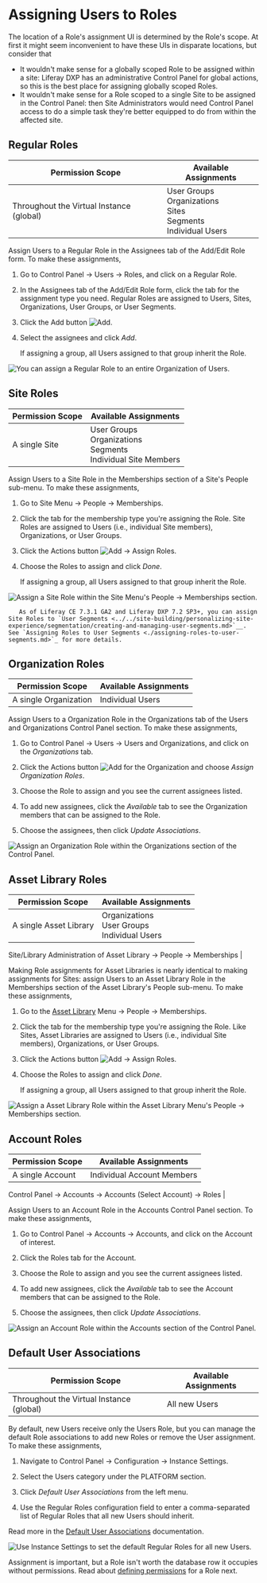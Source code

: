 # Assigning Users to Roles

The location of a Role's assignment UI is determined by the Role's scope. At first it might seem inconvenient to have these UIs in disparate locations, but consider that

- It wouldn't make sense for a globally scoped Role to be assigned within a site: Liferay DXP has an administrative Control Panel for global actions, so this is the best place for assigning globally scoped Roles.
- It wouldn't make sense for a Role scoped to a single Site to be assigned in the Control Panel: then Site Administrators would need Control Panel access to do a simple task they're better equipped to do from within the affected site.

## Regular Roles

| Permission Scope | Available Assignments |
| ---------------- | --------- |
| Throughout the Virtual Instance (global) | User Groups <br />Organizations <br />Sites <br />Segments <br />Individual Users |

Assign Users to a Regular Role in the Assignees tab of the Add/Edit Role form. To make these assignments,

1. Go to Control Panel &rarr; Users &rarr; Roles, and click on a Regular Role.

1. In the Assignees tab of the Add/Edit Role form, click the tab for the assignment type you need. Regular Roles are assigned to Users, Sites, Organizations, User Groups, or User Segments.

1. Click the Add button ![Add](../../images/icon-add.png).

1. Select the assignees and click *Add*.

   If assigning a group, all Users assigned to that group inherit the Role. 

![You can assign a Regular Role to an entire Organization of Users.](./assigning-users-to-roles/images/05.png)

## Site Roles

| Permission Scope | Available Assignments |
| ---------------- | --------- |
| A single Site    | User Groups <br />Organizations <br />Segments <br />Individual Site Members |

Assign Users to a Site Role in the Memberships section of a Site's People sub-menu. To make these assignments,

1. Go to Site Menu &rarr; People &rarr; Memberships.

1. Click the tab for the membership type you're assigning the Role. Site Roles are assigned to Users (i.e., individual Site members), Organizations, or User Groups.

1. Click the Actions button ![Add](../../images/icon-actions.png) &rarr; Assign Roles.

1. Choose the Roles to assign and click *Done*.

   If assigning a group, all Users assigned to that group inherit the Role. 

![Assign a Site Role within the Site Menu's People &rarr; Memberships section.](./assigning-users-to-roles/images/01.png)

```note::
   As of Liferay CE 7.3.1 GA2 and Liferay DXP 7.2 SP3+, you can assign Site Roles to `User Segments <../../site-building/personalizing-site-experience/segmentation/creating-and-managing-user-segments.md>`__. See `Assigning Roles to User Segments <./assigning-roles-to-user-segments.md>`_ for more details.
```

## Organization Roles

| Permission Scope | Available Assignments |
| ---------------- | --------- |
| A single Organization | Individual Users |

Assign Users to a Organization Role in the Organizations tab of the Users and Organizations Control Panel section. To make these assignments,

1. Go to Control Panel &rarr; Users &rarr; Users and Organizations, and click on the _Organizations_ tab.

1. Click the Actions button ![Add](../../images/icon-actions.png) for the Organization and choose _Assign Organization Roles_.

1. Choose the Role to assign and you see the current assignees listed.

1. To add new assignees, click the _Available_ tab to see the Organization members that can be assigned to the Role.

1. Choose the assignees, then click _Update Associations_.

![Assign an Organization Role within the Organizations section of the Control Panel.](./assigning-users-to-roles/images/02.png)

## Asset Library Roles

| Permission Scope | Available Assignments |
| ---------------- | --------- |
| A single Asset Library | Organizations <br />User Groups <br /> Individual Users |

 Site/Library Administration of Asset Library &rarr; People &rarr; Memberships |

Making Role assignments for Asset Libraries is nearly identical to making assignments for Sites: assign Users to an Asset Library Role in the Memberships section of the Asset Library's People sub-menu. To make these assignments,

1. Go to the [Asset Library](../../site-building/understanding-asset-libraries.md) Menu &rarr; People &rarr; Memberships.

1. Click the tab for the membership type you're assigning the Role. Like Sites, Asset Libraries are assigned to Users (i.e., individual Site members), Organizations, or User Groups.

1. Click the Actions button ![Add](../../images/icon-actions.png) &rarr; Assign Roles.

1. Choose the Roles to assign and click *Done*.

   If assigning a group, all Users assigned to that group inherit the Role. 

![Assign a Asset Library Role within the Asset Library Menu's People &rarr; Memberships section.](./assigning-users-to-roles/images/03.png)

## Account Roles

| Permission Scope | Available Assignments |
| ---------------- | --------- |
| A single Account | Individual Account Members

 Control Panel &rarr; Accounts &rarr; Accounts (Select Account) &rarr; Roles |

Assign Users to an Account Role in the Accounts Control Panel section. To make these assignments,

1. Go to Control Panel &rarr; Accounts &rarr; Accounts, and click on the Account of interest.

1. Click the Roles tab for the Account.

1. Choose the Role to assign and you see the current assignees listed.

1. To add new assignees, click the _Available_ tab to see the Account members that can be assigned to the Role.

1. Choose the assignees, then click _Update Associations_.

![Assign an Account Role within the Accounts section of the Control Panel.](./assigning-users-to-roles/images/04.png)

## Default User Associations

| Permission Scope | Available Assignments |
| ---------------- | --------- |
| Throughout the Virtual Instance (global) | All new Users |

By default, new Users receive only the Users Role, but you can manage the default Role associations to add new Roles or remove the User assignment. To make these assignments, 

1. Navigate to Control Panel &rarr; Configuration &rarr; Instance Settings.

1. Select the Users category under the PLATFORM section.

1. Click _Default User Associations_ from the left menu.

1. Use the Regular Roles configuration field to enter a comma-separated list of Regular Roles that all new Users should inherit.

Read more in the [Default User Associations](../../system-administration/virtual-instances/users.md#default-user-associations) documentation.

![Use Instance Settings to set the default Regular Roles for all new Users.](./assigning-users-to-roles/images/06.png)

Assignment is important, but a Role isn't worth the database row it occupies without permissions. Read about [defining permissions](./defining-role-permissions.md) for a Role next.

